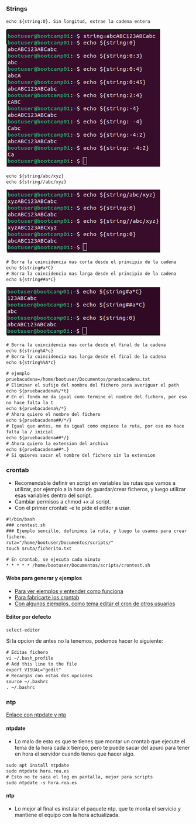 ### Strings

```shell
echo ${string:0}. Sin longitud, extrae la cadena entera
```
![Output](./Pasted_image_20230120084218.png)

```shell
echo ${string/abc/xyz}
echo ${string//abc/xyz}
```
![Output](./Pasted_image_20230120084431.png)


```shell
# Borra la coincidencia mas corta desde el principio de la cadena
echo ${string#a*C}
# Borra la coincidencia mas larga desde el principio de la cadena
echo ${string##a*C}
```
![Output](./Pasted_image_20230120084628.png)


```shell
# Borra la coincidencia mas corta desde el final de la cadena
echo ${string%A*c}
# Borra la coincidencia mas larga desde el final de la cadena
echo ${string%%A*c}
```

```shell
# ejemplo
pruebacadena=/home/bootuser/Documentos/pruebacadena.txt
# Eliminar el sufijo del nombre del fichero para averiguar el path
echo ${pruebacadena%/*t}
# En el fondo me da igual como termine el nombre del fichero, por eso no hace falta la t
echo ${pruebacadena%/*}
# Ahora quiero el nombre del fichero
echo ${pruebacadena##/*/}
# Igual que antes, me da igual como empiece la ruta, por eso no hace falta la / inicial
echo ${pruebacadena##*/}
# Ahora quiero la extension del archivo
echo ${pruebacadena##*.}
# Si quieres sacar el nombre del fichero sin la extension
```

### crontab


- Recomendable definir en script en variables las rutas que vamos a utilizar, por ejemplo a la hora de guardar/crear ficheros, y luego utilizar esas variables dentro del script.
- Cambiar permisos a chmod +x al script.
- Con el primer crontab -e te pide el editor a usar.

```shell
#!/bin/bash
### crontest.sh
### Ejemplo sencillo, definimos la ruta, y luego la usamos para crear fichero.
ruta="/home/bootuser/Documentos/scripts/"
touch $ruta/ficherito.txt
```

```shell
# En crontab, se ejecuta cada minuto
* * * * * /home/bootuser/Documentos/scripts/crontest.sh
```

#### Webs para generar y ejemplos

- [Para ver ejemplos y entender como funciona](https://crontab.guru/)
- [Para fabricarte los crontab](https://crontab-generator.org/)
- [Con algunos ejemplos, como tema editar el cron de otros usuarios](https://blog.desdelinux.net/cron-crontab-explicados/)

#### Editor por defecto

```shell
select-editor
```

Si la opcion de antes no la tenemos, podemos hacer lo siguiente:

```shell
# Editas fichero
vi ~/.bash_profile
# Add this line to the file
export VISUAL="gedit"
# Recargas con estas dos opciones
source ~/.bashrc  
. ~/.bashrc
```

### ntp

[Enlace con ntpdate y ntp](https://linuxhint.com/ntpdate-command-linux/)

#### ntpdate
- Lo malo de esto es que te tienes que montar un crontab que ejecute el tema de la hora cada x tiempo, pero te puede sacar del apuro para tener en hora el servidor cuando tienes que hacer algo.
```shell
sudo apt install ntpdate
sudo ntpdate hora.roa.es
# Esto no te saca el log en pantalla, mejor para scripts
sudo ntpdate -s hora.roa.es
```

#### ntp
- Lo mejor al final es instalar el paquete ntp, que te monta el servicio y mantiene el equipo con la hora actualizada.